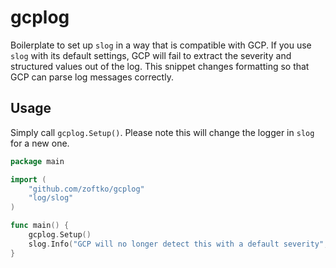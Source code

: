 # gcplog
Boilerplate to set up `slog` in a way that is compatible with GCP. If you use `slog` with its default settings,
GCP will fail to extract the severity and structured values out of the log. This snippet changes formatting
so that GCP can parse log messages correctly.

## Usage
Simply call `gcplog.Setup()`. Please note this will change the logger in `slog` for a new one.

```go
package main

import (
	"github.com/zoftko/gcplog"
	"log/slog"
)

func main() {
	gcplog.Setup()
	slog.Info("GCP will no longer detect this with a default severity", "random-key", "Will be parsed as well")
}
```
